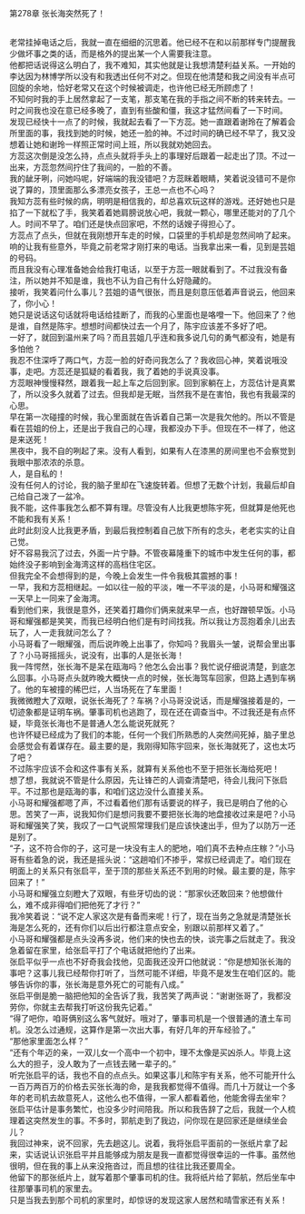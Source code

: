 第278章 张长海突然死了！
<br />老常挂掉电话之后，我就一直在细细的沉思着。他已经不在和以前那样专门提醒我少做坏事之类的话，而是格外的提出某一个人需要我注意。<br />他都把话说得这么明白了，我不难知，其实他就是让我想清楚利益关系。一开始的李达因为林博学所以没有和我透出任何不对之。但现在他清楚和我之间没有半点可回旋的余地，恰好老常又在这个时候被调走，也许他已经无所顾虑了！<br />不知何时我的手上居然拿起了一支笔，那支笔在我的手指之间不断的转来转去。一时之间我也没在意已经多晚了，直到有些酸和僵，我这才猛然间看了一下时间。<br />发现已经快十一点了的时候，我就起去看了一下方蕊。她一直跟着谢玲在了解着会所里面的事，我找到她的时候，她还一脸的神。不过时间的确已经不早了，我又没想着让她和谢玲一样照正常时间上班，所以我就劝她回去。<br />方蕊这次倒是没怎么持，点点头就将手头上的事理好后跟着一起走出了顶。不过一出来，方蕊忽然间拧住了我间的，一脸的不善。<br />我的龇牙咧，问她吗呢，好端端的我没错吧？方蕊眯着眼睛，笑着说没错可不是你说了算的，顶里面那么多漂亮女孩子，王总一点也不心吗？<br />我知方蕊有些时候的病，明明是相信我的，却总喜欢玩这样的游戏。还好她也只是掐了一下就松了手，我笑着着她肩膀说放心吧，我就一颗心，哪里还能对的了几个人。时间不早了。咱们还是快点回家吧，不然的话嫂子得担心了。<br />方蕊点了点头，但就在我刚想开车走的时候，口袋里的手机却是忽然间响了起来。响的让我有些意外，毕竟之前老常才刚打来的电话。当我拿出来一看，见到是芸姐的号码。<br />而且我没有心理准备她会给我打电话，以至于方蕊一眼就看到了。不过我没有备注，所以她并不知是谁，我也不认为自己有什么好隐藏的。<br />接听，我笑着问什么事儿？芸姐的语气很张，而且是刻意压低着声音说云，他回来了，你小心！<br />她只是说话这句话就将电话给挂断了，而我的心里面也是咯噔一下。他回来了？他是谁，自然是陈宇。想想时间都快过去一个月了，陈宇应该差不多好了吧。<br />一好了，就回到温州来了吗？而且芸姐几乎连和我多说几句的勇气都没有，她是有多怕他？<br />我忍不住深呼了两口气，方蕊一脸的好奇问我怎么了？我收回心神，笑着说哦没事，走吧。方蕊还是狐疑的看着我，我了着她的手说真没事。<br />方蕊眼神慢慢释然，跟着我一起上车之后回到家。回到家躺在上，方蕊估计是真累了，所以没多久就着了过去。但我却是无眠，当然我不是在害怕，我也有我最深的心思。<br />早在第一次碰撞的时候，我心里面就在告诉着自己第一次是我欠他的。所以不管是看在芸姐的份上，还是出于我自己的心理，我都没办下手。但现在不一样了，他这是来送死！<br />黑夜中，我不自的咧起了来。没有人看到，如果有人在漆黑的房间里也不会察觉到我眼中那浓浓的杀意。<br />人，是自私的！<br />没有任何人的讨论，我的脑子里却在飞速旋转着。但想了无数个计划，我最后却自己给自己泼了一盆冷。<br />我不能，这件事我怎么都不算有理。尽管没有人比我更想陈宇死，但就算是他死也不能和我有关系！<br />此时此刻没人比我更矛盾，到最后我控制着自己放下所有的念头，老老实实的让自己觉。<br />好不容易我沉了过去，外面一片宁静。不管夜幕隆重下的城市中发生任何的事，都始终没子影响到金海湾这样的高档住宅区。<br />但我完全不会想得到的是，今晚上会发生一件令我极其震撼的事！<br />一早，我和方蕊相继起。一如以往一般的平淡，唯一不平淡的是，小马哥和耀强这一天早上一同来了金海湾。<br />看到他们来，我很是意外，还笑着打趣你们俩来就来早一点，也好蹭顿早饭。小马哥和耀强都是笑笑，而我已经明白他们是有时间找我。所以我让方蕊抱着余儿出去玩了，人一走我就问怎么了？<br />小马哥看了一眼耀强，而后说昨晚上出事了，你知吗？我眉头一皱，说帮会里出事了？小马哥摇摇头，说没有，出事的人是张长海！<br />我一阵愕然，张长海不是呆在瓯海吗？他怎么会出事？我忙说仔细说清楚，到底怎么回事。小马哥点头就昨晚大概快一点的时候，张长海驾车回家，但路上遇到车祸了。他的车被撞的稀巴烂，人当场死在了车里面！<br />我微微瞪大了双眼，说张长海死了？车祸？小马哥没说话，而是耀强接着是的，一切迹象都是证明车祸。肇事司机也逃跑了，现在还在调查当中。不过我还是有点怀疑，毕竟张长海也不是普通人怎么能说死就死？<br />也许怀疑已经成为了我们的本能，任何一个我们所熟悉的人突然间死掉，脑子里总会感觉会有着谋存在。最主要的是，我刚得知陈宇回来，张长海就死了，这也太巧了吧？<br />不过陈宇应该不会和这件事有关系，就算有关系他也不至于把张长海给死吧！<br />想了想，我就说不管是什么原因，先让锋芒的人调查清楚吧，待会儿我问下张启平。不过那也是瓯海的事，和咱们这边没什么直接关系。<br />小马哥和耀强都嗯了声，不过看着他们那有话要说的样子，我已是明白了他的心思。苦笑了一声，说我知你们是想问我要不要把张长海的地盘接收过来是吧？小马哥和耀强笑了笑，我叹了一口气说照常理我们是应该快速出手，但为了以防万一还是别了。<br />“子，这不符合你的子，这可是一块没有主人的肥地，咱们真不去种点庄稼？”小马哥有些着急的说，我还是摇头说：“这趟咱们不掺乎，常叔已经调走了。咱们现在明面上的关系只有张启平，至于顶的那些关系还不到用的时候。最主要的是，陈宇回来了！”<br />小马哥和耀强立刻瞪大了双眼，有些牙切齿的说：“那家伙还敢回来？他想做什么，难不成非得咱们把他死了才行？”<br />我冷笑着说：“说不定人家这次是有备而来呢！行了，现在当务之急就是清楚张长海是怎么死的，还有你们以后出行都注意点安全，别跟以前那样又着了。”<br />小马哥和耀强都是点头没再多说，他们来的快也去的快，谈完事之后就走了。我没急着留在家里，给张启平打了个电话就把他约了出来。<br />张启平似乎一点也不好奇我会找他，见面我还没开口他就说：“你是想知张长海的事吧？这事儿我已经帮你打听了，当然可能不详细，毕竟不是发生在咱们区的。能够告诉你的事，张长海是意外死亡的可能有八成。”<br />张启平倒是脆一脑把他知的全告诉了我，我苦笑了两声说：“谢谢张哥了，我都没劳你，你就主去帮我打听这份我先记着。”<br />“得了吧你，咱哥俩别这么客气就好。哦对了，肇事司机是一个很普通的渣土车司机。没怎么过通规，这算作是第一次出大事，有好几年的开车经验了。”<br />“那他家里面怎么样？”<br />“还有个年迈的亲，一双儿女一个高中一个初中，理不太像是买凶杀人。毕竟上这么大的担子，没人敢为了一点钱去赌一辈子的。”<br />听完张启平的话，我也不自的点点头。如果这事儿和陈宇有关系，他不可能开什么一百万两百万的价格去买张长海的命，是我我都觉得不值得。而几十万就让一个多年的老司机去故意死人，这他么也不值得，一家人都看着他，他能舍得去坐牢？<br />张启平估计是事务繁忙，也没多少时间陪我。所以和我告辞了之后，我就一个人梳理着这突然发生的事。不多时，郭航走到了我边，问你现在是回家还是继续坐会儿？<br />我回过神来，说不回家，先去趟这儿。说着，我将张启平面前的一张纸片拿了起来，实话说认识张启平并且能够成为朋友是我一直都觉得很幸运的一件事。虽然他很明，但在我的事上从来没拖沓过，而且想的往往比我还要周全。<br />他留下的那张纸片上，就写着那个肇事司机的住。我将纸片给了郭航，然后坐车中往那肇事司机的家里去。<br />只是当我去到那个司机的家里时，却惊讶的发现这家人居然和晴雪家还有关系！